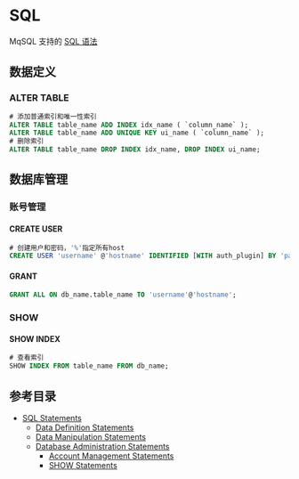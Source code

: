 # SQL

MqSQL 支持的 [SQL 语法](ttps://dev.mysql.com/doc/refman/8.0/en/sql-statements.html)

## 数据定义

### ALTER TABLE

```sql
# 添加普通索引和唯一性索引
ALTER TABLE table_name ADD INDEX idx_name ( `column_name` );
ALTER TABLE table_name ADD UNIQUE KEY ui_name ( `column_name` );
# 删除索引
ALTER TABLE table_name DROP INDEX idx_name, DROP INDEX ui_name;
```

## 数据库管理

### 账号管理

#### CREATE USER

```sql
# 创建用户和密码，'%'指定所有host
CREATE USER 'username' @'hostname' IDENTIFIED [WITH auth_plugin] BY 'password';
```

#### GRANT

```sql
GRANT ALL ON db_name.table_name TO 'username'@'hostname';
```

### SHOW

#### SHOW INDEX

```sql
# 查看索引
SHOW INDEX FROM table_name FROM db_name;
```

## 参考目录

- [SQL Statements](https://dev.mysql.com/doc/refman/8.0/en/sql-statements.html)
    - [Data Definition Statements](https://dev.mysql.com/doc/refman/8.0/en/sql-data-definition-statements.html)
    - [Data Manipulation Statements](https://dev.mysql.com/doc/refman/8.0/en/sql-data-manipulation-statements.html)
    - [Database Administration Statements](https://dev.mysql.com/doc/refman/8.0/en/sql-server-administration-statements.html)
        - [Account Management Statements](https://dev.mysql.com/doc/refman/8.0/en/account-management-statements.html)
        - [SHOW Statements](https://dev.mysql.com/doc/refman/8.0/en/show.html)
